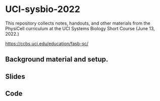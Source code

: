 # UCI-sysbio-2022

This repository collects notes, handouts, and other materials from the PhysiCell curriculum at the UCI Systems Biology Short Course (June 13, 2022.)

https://ccbs.uci.edu/education/fasb-sc/

## Background material and setup. 



## Slides 


## Code 

